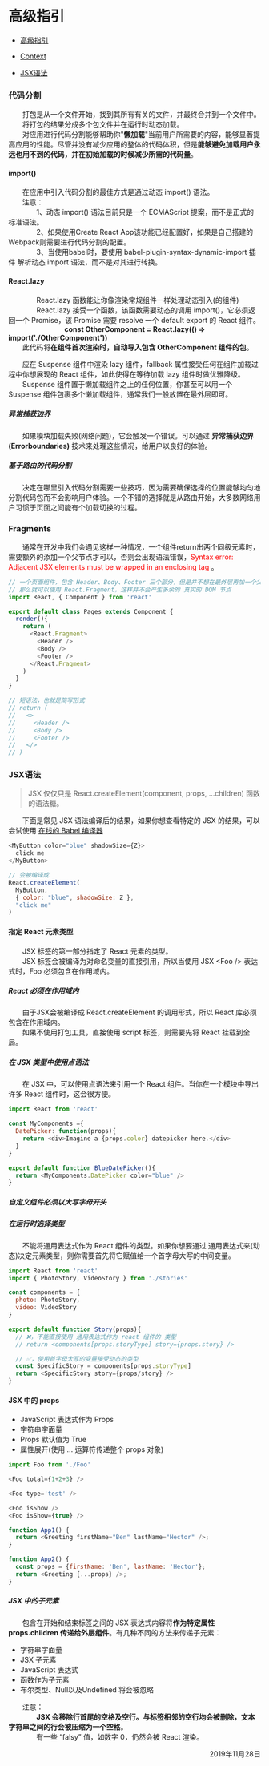 # 高级指引
* [高级指引](/fore/full_stack/react/react_advanced_guides?id=高级指引)

* [Context](/fore/full_stack/react/react_context)

* [JSX语法](/fore/full_stack/react/react_advanced_guides?id=jsx语法)



### 代码分割
&emsp;&emsp;打包是从一个文件开始，找到其所有有关的文件，并最终合并到一个文件中。   
&emsp;&emsp;将打包的结果分成多个包文件并在运行时动态加载。  
&emsp;&emsp;对应用进行代码分割能够帮助你"**懒加载**"当前用户所需要的内容，能够显著提高应用的性能。尽管并没有减少应用的整体的代码体积，但是**能够避免加载用户永远也用不到的代码，并在初始加载的时候减少所需的代码量**。  

#### import()
&emsp;&emsp;在应用中引入代码分割的最佳方式是通过动态 import() 语法。  
&emsp;&emsp;注意：  
&emsp;&emsp;&emsp;&emsp;1、动态 import() 语法目前只是一个 ECMAScript 提案，而不是正式的标准语法。  
&emsp;&emsp;&emsp;&emsp;2、如果使用Create React App该功能已经配置好，如果是自己搭建的Webpack则需要进行代码分割的配置。  
&emsp;&emsp;&emsp;&emsp;3、当使用babel时，要使用 babel-plugin-syntax-dynamic-import 插件 解析动态 import 语法，而不是对其进行转换。  

#### React.lazy
&emsp;&emsp;&emsp;&emsp;React.lazy 函数能让你像渲染常规组件一样处理动态引入(的组件)  
&emsp;&emsp;&emsp;&emsp;React.lazy 接受一个函数，该函数需要动态的调用 import()，它必须返回一个 Promise，该 Promise 需要 resolve 一个 default export 的 React 组件。  
&emsp;&emsp;&emsp;&emsp;&emsp;&emsp;&emsp;&emsp;**const OtherComponent = React.lazy(() => import('./OtherComponent'))**  
&emsp;&emsp;此代码将**在组件首次渲染时，自动导入包含 OtherComponent 组件的包**。  

&emsp;&emsp;应在 Suspense 组件中渲染 lazy 组件，fallback 属性接受任何在组件加载过程中你想展现的 React 组件，如此使得在等待加载 lazy 组件时做优雅降级。  
&emsp;&emsp;Suspense 组件置于懒加载组件之上的任何位置，你甚至可以用一个 Suspense 组件包裹多个懒加载组件，通常我们一般放置在最外层即可。

##### 异常捕获边界
&emsp;&emsp;如果模块加载失败(网络问题)，它会触发一个错误。可以通过 **异常捕获边界(Errorboundaries)** 技术来处理这些情况，给用户以良好的体验。  
##### 基于路由的代码分割
&emsp;&emsp;决定在哪里引入代码分割需要一些技巧，因为需要确保选择的位置能够均匀地分割代码包而不会影响用户体验。一个不错的选择就是从路由开始，大多数网络用户习惯于页面之间能有个加载切换的过程。  




### Fragments
&emsp;&emsp;通常在开发中我们会遇见这样一种情况，一个组件return出两个同级元素时，需要额外的添加一个父节点才可以，否则会出现语法错误，<span style='color: red'>Syntax error: Adjacent JSX elements must be wrapped in an enclosing tag </span>。  
```javascript
// 一个页面组件，包含 Header、Body、Footer 三个部分，但是并不想在最外层再加一个父元素包裹
// 那么就可以使用 React.Fragment，这样并不会产生多余的 真实的 DOM 节点
import React, { Component } from 'react'

export default class Pages extends Component {
  render(){
    return (
      <React.Fragment>
        <Header />
        <Body />
        <Footer />
      </React.Fragment>
    )
  }
}

// 短语法，也就是简写形式
// return (
//   <>
//     <Header />
//     <Body />
//     <Footer />
//   </>
// )
```




### JSX语法
> JSX 仅仅只是 React.createElement(component, props, ...children) 函数的语法糖。  

&emsp;&emsp;下面是常见 JSX 语法编译后的结果，如果你想查看特定的 JSX 的结果，可以尝试使用 [在线的 Babel 编译器][1]  
```javascript
<MyButton color="blue" shadowSize={Z}>
  click me
</MyButton>

// 会被编译成
React.createElement(
  MyButton,
  { color: "blue", shadowSize: Z },
  "click me"
)
```
#### 指定 React 元素类型
&emsp;&emsp;JSX 标签的第一部分指定了 React 元素的类型。  
&emsp;&emsp;JSX 标签会被编译为对命名变量的直接引用，所以当使用 JSX <Foo \/> 表达式时，Foo 必须包含在作用域内。  

##### React 必须在作用域内
&emsp;&emsp;由于JSX会被编译成 React.createElement 的调用形式，所以 React 库必须包含在作用域内。  
&emsp;&emsp;如果不使用打包工具，直接使用 script 标签，则需要先将 React 挂载到全局。  

##### 在 JSX 类型中使用点语法
&emsp;&emsp;在 JSX 中，可以使用点语法来引用一个 React 组件。当你在一个模块中导出许多 React 组件时，这会很方便。  
```javascript
import React from 'react'

const MyComponents ={
  DatePicker: function(props){
    return <div>Imagine a {props.color} datepicker here.</div>
  }
}

export default function BlueDatePicker(){
  return <MyComponents.DatePicker color="blue" />
}
```

##### 自定义组件必须以大写字母开头
##### 在运行时选择类型
&emsp;&emsp;不能将通用表达式作为 React 组件的类型。如果你想要通过 通用表达式来(动态)决定元素类型，则你需要首先将它赋值给一个首字母大写的中间变量。  
```javascript
import React from 'react'
import { PhotoStory, VideoStory } from './stories'

const components = {
  photo: PhotoStory,
  video: VideoStory
}

export default function Story(props){
  // ❌，不能直接使用 通用表达式作为 react 组件的 类型
  // return <components[props.storyType] story={props.story} />

  // ✅，使用首字母大写的变量接受动态的类型
  const SpecificStory = components[props.storyType]
  return <SpecificStory story={props/story} />
}
```

#### JSX 中的 props
* JavaScript 表达式作为 Props
* 字符串字面量
* Props 默认值为 True
* 属性展开(使用 ... 运算符传递整个 props 对象)

```javascript
import Foo from './Foo'

<Foo total={1+2+3} />

<Foo type='test' />

<Foo isShow />
<Foo isShow={true} />

function App1() {
  return <Greeting firstName="Ben" lastName="Hector" />;
}

function App2() {
  const props = {firstName: 'Ben', lastName: 'Hector'};
  return <Greeting {...props} />;
}
```

##### JSX 中的子元素
&emsp;&emsp;包含在开始和结束标签之间的 JSX 表达式内容将**作为特定属性 props.children 传递给外层组件**。有几种不同的方法来传递子元素：  
* 字符串字面量
* JSX 子元素
* JavaScript 表达式
* 函数作为子元素
* 布尔类型、Null以及Undefined 将会被忽略

&emsp;&emsp;注意：  
&emsp;&emsp;&emsp;&emsp;**JSX 会移除行首尾的空格及空行。与标签相邻的空行均会被删除，文本字符串之间的行会被压缩为一个空格**。  
&emsp;&emsp;&emsp;&emsp;有一些 “falsy” 值，如数字 0，仍然会被 React 渲染。  





[1]:https://babeljs.io/repl/#?presets=react&code_lz=GYVwdgxgLglg9mABACwKYBt1wBQEpEDeAUIogE6pQhlIA8AJjAG4B8AEhlogO5xnr0AhLQD0jVgG4iAXyJA

<p align="right"> 2019年11月28日 </p>